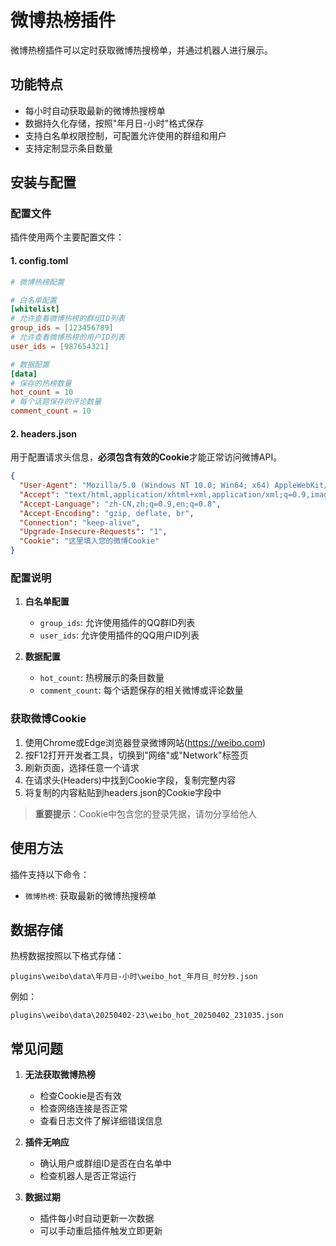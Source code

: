 # 微博热榜插件

微博热榜插件可以定时获取微博热搜榜单，并通过机器人进行展示。

## 功能特点

- 每小时自动获取最新的微博热搜榜单
- 数据持久化存储，按照"年月日-小时"格式保存
- 支持白名单权限控制，可配置允许使用的群组和用户
- 支持定制显示条目数量

## 安装与配置

### 配置文件

插件使用两个主要配置文件：

#### 1. config.toml

```toml
# 微博热榜配置

# 白名单配置
[whitelist]
# 允许查看微博热榜的群组ID列表
group_ids = [123456789]
# 允许查看微博热榜的用户ID列表
user_ids = [987654321]

# 数据配置
[data]
# 保存的热榜数量
hot_count = 10
# 每个话题保存的评论数量
comment_count = 10
```

#### 2. headers.json

用于配置请求头信息，**必须包含有效的Cookie**才能正常访问微博API。

```json
{
  "User-Agent": "Mozilla/5.0 (Windows NT 10.0; Win64; x64) AppleWebKit/537.36 (KHTML, like Gecko) Chrome/91.0.4472.124 Safari/537.36",
  "Accept": "text/html,application/xhtml+xml,application/xml;q=0.9,image/webp,*/*;q=0.8",
  "Accept-Language": "zh-CN,zh;q=0.9,en;q=0.8",
  "Accept-Encoding": "gzip, deflate, br",
  "Connection": "keep-alive",
  "Upgrade-Insecure-Requests": "1",
  "Cookie": "这里填入您的微博Cookie"
}
```

### 配置说明

1. **白名单配置**
   - `group_ids`: 允许使用插件的QQ群ID列表
   - `user_ids`: 允许使用插件的QQ用户ID列表

2. **数据配置**
   - `hot_count`: 热榜展示的条目数量
   - `comment_count`: 每个话题保存的相关微博或评论数量

### 获取微博Cookie

1. 使用Chrome或Edge浏览器登录微博网站(https://weibo.com)
2. 按F12打开开发者工具，切换到"网络"或"Network"标签页
3. 刷新页面，选择任意一个请求
4. 在请求头(Headers)中找到Cookie字段，复制完整内容
5. 将复制的内容粘贴到headers.json的Cookie字段中

> **重要提示**：Cookie中包含您的登录凭据，请勿分享给他人

## 使用方法

插件支持以下命令：

- `微博热榜`: 获取最新的微博热搜榜单

## 数据存储

热榜数据按照以下格式存储：

```
plugins\weibo\data\年月日-小时\weibo_hot_年月日_时分秒.json
```

例如：
```
plugins\weibo\data\20250402-23\weibo_hot_20250402_231035.json
```

## 常见问题

1. **无法获取微博热榜**
   - 检查Cookie是否有效
   - 检查网络连接是否正常
   - 查看日志文件了解详细错误信息

2. **插件无响应**
   - 确认用户或群组ID是否在白名单中
   - 检查机器人是否正常运行

3. **数据过期**
   - 插件每小时自动更新一次数据
   - 可以手动重启插件触发立即更新 